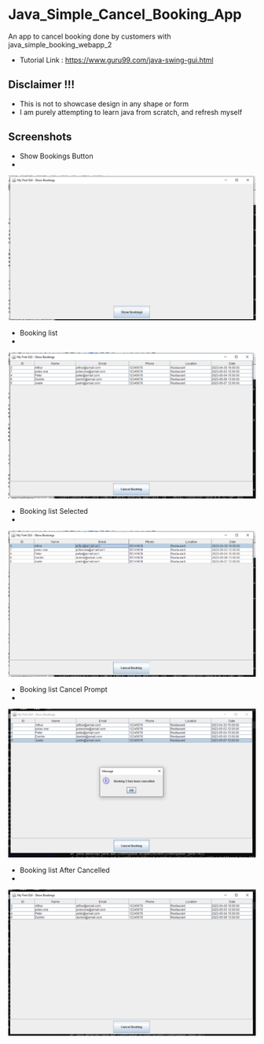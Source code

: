 # Java_Simple_Cancel_Booking_App
An app to cancel booking done by customers with  java_simple_booking_webapp_2

- Tutorial Link : https://www.guru99.com/java-swing-gui.html

## Disclaimer !!!
- This is not to showcase design in any shape or form
- I am purely attempting to learn java from scratch, and refresh myself

## Screenshots
- Show Bookings Button
- 
![ScreenShot](https://raw.githubusercontent.com/danrohangit/Java_Simple_Cancel_Booking_App/main/images/ShowBookings1.PNG)

- Booking list
- 
![ScreenShot](https://raw.githubusercontent.com/danrohangit/Java_Simple_Cancel_Booking_App/main/images/CancelBookings1_1.PNG)

- Booking list Selected
- 
![ScreenShot](https://raw.githubusercontent.com/danrohangit/Java_Simple_Cancel_Booking_App/main/images/CancelBookings1_1_selected.PNG)

- Booking list Cancel Prompt
- 
![ScreenShot](https://raw.githubusercontent.com/danrohangit/Java_Simple_Cancel_Booking_App/main/images/CancelBookings1_1_cancelledPrompt.PNG)

- Booking list After Cancelled
- 
![ScreenShot](https://raw.githubusercontent.com/danrohangit/Java_Simple_Cancel_Booking_App/main/images/CancelBookings1_1_afterCancelled.PNG)
